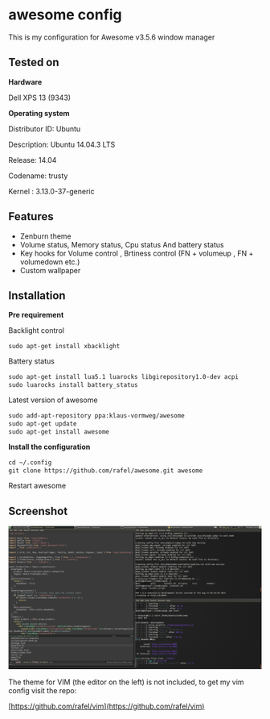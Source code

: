 # awesome config
This is my configuration for Awesome v3.5.6 window manager

## Tested on


**Hardware**

Dell XPS 13 (9343) 


**Operating system**

Distributor ID:	Ubuntu

Description:	Ubuntu 14.04.3 LTS

Release:	14.04

Codename:	trusty

Kernel : 3.13.0-37-generic


## Features

- Zenburn theme
- Volume status, Memory status, Cpu status And battery status
- Key hooks for Volume control , Brtiness control (FN + volumeup , FN + volumedown  etc.)
- Custom wallpaper


## Installation


**Pre requirement**

Backlight control

    sudo apt-get install xbacklight

Battery status

    sudo apt-get install lua5.1 luarocks libgirepository1.0-dev acpi
    sudo luarocks install battery_status

Latest version of awesome

    sudo add-apt-repository ppa:klaus-vormweg/awesome
    sudo apt-get update
    sudo apt-get install awesome

    
**Install the configuration** 

    cd ~/.config
    git clone https://github.com/rafel/awesome.git awesome


Restart awesome


## Screenshot
![alt Screenshot](https://raw.githubusercontent.com/rafel/awesome/master/Screenshot.png)

The theme for VIM (the editor on the left) is not included, to get my vim config visit the repo:

[https://github.com/rafel/vim](https://github.com/rafel/vim)
